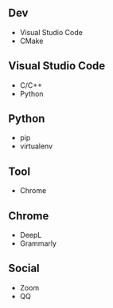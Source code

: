 ## Dev
- Visual Studio Code
- CMake

## Visual Studio Code
- C/C++
- Python

## Python
- pip
- virtualenv

## Tool
- Chrome

## Chrome
- DeepL
- Grammarly

## Social
- Zoom
- QQ

